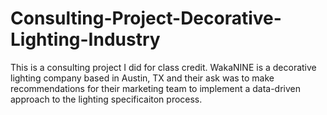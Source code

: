 # Consulting-Project-Decorative-Lighting-Industry
This is a consulting project I did for class credit. WakaNINE is a decorative lighting company based in Austin, TX and their ask was to make recommendations for their marketing team to implement a data-driven approach to the lighting specificaiton process.
